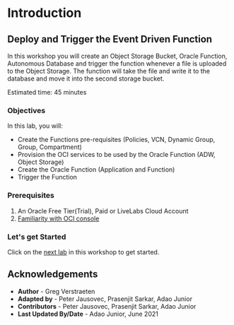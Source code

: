 
# Introduction

## Deploy and Trigger the Event Driven Function

In this workshop you will create an Object Storage Bucket, Oracle Function, Autonomous Database and trigger the function whenever a file is uploaded to the Object Storage. The function will take the file and write it to the database and move it into the second storage bucket.

Estimated time: 45 minutes

### Objectives

In this lab, you will:

- Create the Functions pre-requisites (Policies, VCN, Dynamic Group, Group, Compartment)
- Provision the OCI services to be used by the Oracle Function (ADW, Object Storage)
- Create the Oracle Function (Application and Function)
- Trigger the Function

### Prerequisites

1. An Oracle Free Tier(Trial), Paid or LiveLabs Cloud Account
1. [Familiarity with OCI console](https://docs.us-phoenix-1.oraclecloud.com/Content/GSG/Concepts/console.htm)

### Let's get Started

Click on the [next lab](#next) in this workshop to get started.

## Acknowledgements

- **Author** - Greg Verstraeten
- **Adapted by** - Peter Jausovec, Prasenjit Sarkar, Adao Junior
- **Contributors** -  Peter Jausovec, Prasenjit Sarkar, Adao Junior
- **Last Updated By/Date** - Adao Junior, June 2021
